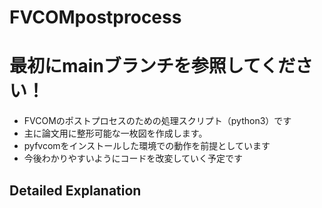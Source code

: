 # FVCOMpostprocess
# 最初にmainブランチを参照してください！

- FVCOMのポストプロセスのための処理スクリプト（python3）です
- 主に論文用に整形可能な一枚図を作成します。
- pyfvcomをインストールした環境での動作を前提としています
- 今後わかりやすいようにコードを改変していく予定です

## Detailed Explanation
